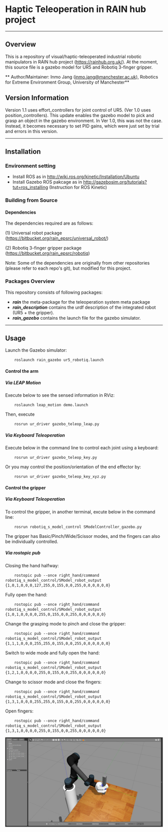 # Haptic Teleoperation in RAIN hub project
---
## Overview
This is a repository of visual/haptic-teleoperated industrial robotic manipulators in RAIN hub project (https://rainhub.org.uk/). 
At the moment, this source file is a gazebo model for UR5 and Robotiq 3-finger gripper. 

** Author/Maintainer: Inmo Jang (inmo.jang@manchester.ac.uk), Robotics for Extreme Environment Group, University of Manchester**

## Version Information
Version 1.1 uses effort_controllers for joint control of UR5. (Ver 1.0 uses position_controllers). 
This update enables the gazebo model to pick and grasp an object in the gazebo environment. In Ver 1.0, this was not the case. 
Instead, it becomes necessary to set PID gains, which were just set by trial and errors in this version. 

---
## Installation

### Environment setting

- Install ROS as in http://wiki.ros.org/kinetic/Installation/Ubuntu
- Install Gazebo ROS pakcage as in http://gazebosim.org/tutorials?tut=ros_installing (Instruction for ROS Kinetic)

### Building from Source

#### Dependencies
The dependencies required are as follows: 

(1) Universal robot package (https://bitbucket.org/rain_epsrc/universal_robot/)


(2) Robotiq 3-finger gripper package (https://bitbucket.org/rain_epsrc/robotiq)


Note: Some of the dependencies are originally from other repositories (please refer to each repo's git), but modified for this project. 




### Packages Overview

This repository consists of following packages:

* ***rain*** the meta-package for the teleoperation system meta package
* ***rain_description*** contains the urdf description of the integrated robot (UR5 + the gripper).
* ***rain_gazebo*** contains the launch file for the gazebo simulator.


---
## Usage

Launch the Gazebo simulator:

        roslaunch rain_gazebo ur5_robotiq.launch


#### Control the arm

##### Via LEAP Motion

Execute below to see the sensed information in RViz:

        roslaunch leap_motion demo.launch
        
Then, execute

        rosrun ur_driver gazebo_teleop_leap.py
        
        

##### Via Keyboard Teleoperation

Execute below in the command line to control each joint using a keyboard: 

        rosrun ur_driver gazebo_teleop_key.py


Or you may control the position/orientation of the end effector by:

        rosrun ur_driver gazebo_teleop_key_xyz.py
        



#### Control the gripper

##### Via Keyboard Teleoperation

To control the gripper, in another terminal, excute below in the command line:
        
        rosrun robotiq_s_model_control SModelController_gazebo.py

The gripper has Basic/Pinch/Wide/Scissor modes, and the fingers can also be individually controlled. 


##### Via ***rostopic pub*** 

Closing the hand halfway:

        rostopic pub --once right_hand/command robotiq_s_model_control/SModel_robot_output {1,0,1,0,0,0,127,255,0,155,0,0,255,0,0,0,0,0,0}

Fully open the hand:

        rostopic pub --once right_hand/command robotiq_s_model_control/SModel_robot_output {1,0,1,0,0,0,0,255,0,155,0,0,255,0,0,0,0,0,0}

Change the grasping mode to pinch and close the gripper:

        rostopic pub --once right_hand/command robotiq_s_model_control/SModel_robot_output {1,1,1,0,0,0,255,255,0,155,0,0,255,0,0,0,0,0,0}

Switch to wide mode and fully open the hand:

        rostopic pub --once right_hand/command robotiq_s_model_control/SModel_robot_output {1,2,1,0,0,0,0,255,0,155,0,0,255,0,0,0,0,0,0}

Change to scissor mode and close the fingers:

        rostopic pub --once right_hand/command robotiq_s_model_control/SModel_robot_output {1,3,1,0,0,0,255,255,0,155,0,0,255,0,0,0,0,0,0}

Open fingers:

        rostopic pub --once right_hand/command robotiq_s_model_control/SModel_robot_output {1,3,1,0,0,0,0,255,0,155,0,0,255,0,0,0,0,0,0}





![picture](rain/UR5_robotiq.png)
  